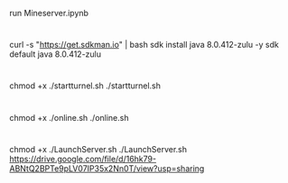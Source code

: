 run Mineserver.ipynb
#
curl -s "https://get.sdkman.io" | bash
sdk install java 8.0.412-zulu -y
sdk default java 8.0.412-zulu
#
chmod +x ./startturnel.sh
./startturnel.sh
#
chmod +x ./online.sh
./online.sh
#
chmod +x ./LaunchServer.sh
./LaunchServer.sh
https://drive.google.com/file/d/16hk79-ABNtQ2BPTe9pLV07IP35x2Nn0T/view?usp=sharing
